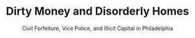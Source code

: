 ---
done: false
pid: g2021smith
title: Dirty Money and Disorderly Homes
subtitle: Civil Forfeiture, Vice Police, and Illicit Capital in Philadelphia
category: Grad Fellowship Project
cohort_year: '2021'
abstract:
limerick:
pis:
- smith
link:
local_image:
original_img:
layout: project
---